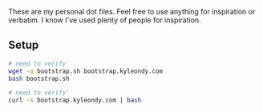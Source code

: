 These are my personal dot files.
Feel free to use anything for inspiration or verbatim.
I know I've used plenty of people for inspiration.

## Setup

~~~.bash
# need to verify`
wget -o bootstrap.sh bootstrap.kyleondy.com
bash bootstrap.sh

# need to verify`
curl -s bootstrap.kyleondy.com | bash
~~~